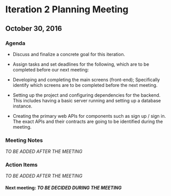 # Iteration 2 Planning Meeting

## October 30, 2016

### Agenda

* Discuss and finalize a concrete goal for this iteration.

* Assign tasks and set deadlines for the following, which are to be completed before our next meeting:

 * Developing and completing the main screens (front-end); Specifically identify which screens are to be completed before the next meeting.

 * Setting up the project and configuring dependencies for the backend. This includes having a basic server running and setting up a database instance.

 * Creating the primary web APIs for components such as sign up / sign in. The exact APIs and their contracts are going to be identified during the meeting.
 


### Meeting Notes

 _TO BE ADDED AFTER THE MEETING_

### Action Items

 _TO BE ADDED AFTER THE MEETING_


#### __Next meeting__:  _TO BE DECIDED DURING THE MEETING_